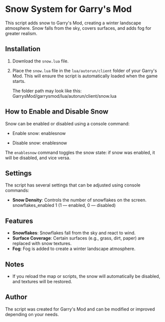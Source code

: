 # Snow System for Garry's Mod

This script adds snow to Garry's Mod, creating a winter landscape atmosphere. Snow falls from the sky, covers surfaces, and adds fog for greater realism.

## Installation

1. Download the `snow.lua` file.
2. Place the `snow.lua` file in the `lua/autorun/client` folder of your Garry's Mod. This will ensure the script is automatically loaded when the game starts.

   The folder path may look like this: GarrysMod/garrysmod/lua/autorun/client/snow.lua

## How to Enable and Disable Snow

Snow can be enabled or disabled using a console command:

- Enable snow: enablesnow

- Disable snow: enablesnow

The `enablesnow` command toggles the snow state: if snow was enabled, it will be disabled, and vice versa.

## Settings

The script has several settings that can be adjusted using console commands:

- **Snow Density**: Controls the number of snowflakes on the screen. snowflakes_enabled 1 (1 — enabled, 0 — disabled)

## Features

- **Snowflakes**: Snowflakes fall from the sky and react to wind.
- **Surface Coverage**: Certain surfaces (e.g., grass, dirt, paper) are replaced with snow textures.
- **Fog**: Fog is added to create a winter landscape atmosphere.

## Notes

- If you reload the map or scripts, the snow will automatically be disabled, and textures will be restored.

## Author

The script was created for Garry's Mod and can be modified or improved depending on your needs.

